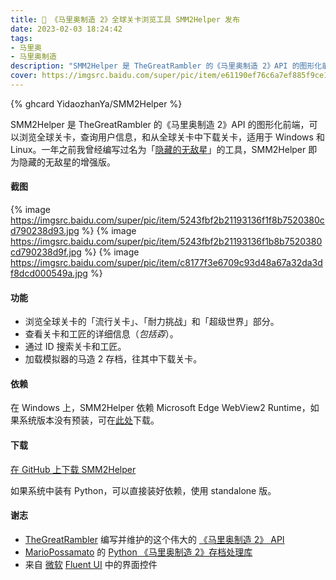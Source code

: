 ```yaml
---
title: 🧱 《马里奥制造 2》全球关卡浏览工具 SMM2Helper 发布
date: 2023-02-03 18:24:42
tags:
- 马里奥
- 马里奥制造
description: "SMM2Helper 是 TheGreatRambler 的《马里奥制造 2》API 的图形化前端，可以浏览全球关卡，查询用户信息，和从全球关卡中下载关卡，适用于 Windows 和 Linux。一年之前我曾经编写过名为「隐藏的无敌星」的工具，SMM2Helper 即为隐藏的无敌星的增强版。"
cover: https://imgsrc.baidu.com/super/pic/item/e61190ef76c6a7ef885f9ce1b8faaf51f2de66ff.png
---
```


{% ghcard YidaozhanYa/SMM2Helper %}

SMM2Helper 是 TheGreatRambler 的《马里奥制造 2》API 的图形化前端，可以浏览全球关卡，查询用户信息，和从全球关卡中下载关卡，适用于 Windows 和 Linux。一年之前我曾经编写过名为「[隐藏的无敌星](/2021/12/12/smm2-mariodownloader/)」的工具，SMM2Helper 即为隐藏的无敌星的增强版。

#### 截图

{% image https://imgsrc.baidu.com/super/pic/item/5243fbf2b21193136f1f8b7520380cd790238d93.jpg %}
{% image https://imgsrc.baidu.com/super/pic/item/5243fbf2b21193136f1b8b7520380cd790238d9f.jpg %}
{% image https://imgsrc.baidu.com/super/pic/item/c8177f3e6709c93d48a67a32da3df8dcd000549a.jpg %}

#### 功能

- 浏览全球关卡的「流行关卡」、「耐力挑战」和「超级世界」部分。
- 查看关卡和工匠的详细信息（*包括孬*）。
- 通过 ID 搜索关卡和工匠。
- 加载模拟器的马造 2 存档，往其中下载关卡。

#### 依赖

在 Windows 上，SMM2Helper 依赖 Microsoft Edge WebView2 Runtime，如果系统版本没有预装，可在[此处](https://go.microsoft.com/fwlink/p/?LinkId=2124703)下载。

#### 下载

[在 GitHub 上下载 SMM2Helper](https://github.com/YidaozhanYa/SMM2Helper/releases/latest)

如果系统中装有 Python，可以直接装好依赖，使用 standalone 版。

#### 谢志

- [TheGreatRambler](https://github.com/TheGreatRambler) 编写并维护的这个伟大的 [《马里奥制造 2》 API](https://github.com/TheGreatRambler/MariOver)
- [MarioPossamato](https://github.com/MarioPossamato) 的 [Python 《马里奥制造 2》存档处理库](https://github.com/JiXiaomai/SMM2#who-gets-credit-for-this)
- 来自 [微软](https://github.com/microsoft) [Fluent UI](https://github.com/microsoft/fluentui) 中的界面控件
